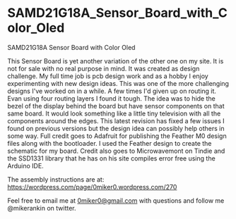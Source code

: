 # SAMD21G18A_Sensor_Board_with_Color_Oled
SAMD21G18A Sensor Board with Color Oled

This Sensor Board is yet another variation of the other one on my site. It is not for sale with no real purpose in mind. It was created as design challenge. My full time job is pcb design work and as a hobby I enjoy experimenting with new design ideas. This was one of the more challenging designs I've worked on in a while. A few times I'd given up on routing it. Evan using four routing layers I found it tough. The idea was to hide the bezel of the display behind the board but have sensor components on that same board. It would look something like a little tiny television with all the components around the edges. This latest revision has fixed a few issues I found on previous versions but the design idea can possibly help others in some way. Full credit goes to Adafruit for publishing the Feather M0 design files along with the bootloader. I used the Feather design to create the schematic for my board. Credit also goes to Microwavemont on Tindie and the SSD1331 library that he has  on his site compiles error free using the Arduino IDE. 

The assembly instructions are at: https://wordpress.com/page/0miker0.wordpress.com/270

Feel free to email me at 0miker0@gmail.com with questions and follow me @mikerankin on twitter.


